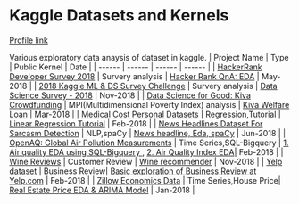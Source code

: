 # Kaggle Datasets and Kernels

[Profile link](https://www.kaggle.com/sudhirnl7)

Various exploratory data anaysis of dataset in kaggle.
| Project Name | Type  | Public Kernel | Date |
| ------ | ------ | ------ | ------ | 
| [HackerRank Developer Survey 2018](https://www.kaggle.com/hackerrank/developer-survey-2018/home) | Survery analysis | [Hacker Rank QnA: EDA](https://www.kaggle.com/sudhirnl7/hacker-rank-qna-eda) | May-2018 |
| [2018 Kaggle ML & DS Survey Challenge](https://www.kaggle.com/kaggle/kaggle-survey-2018) | Survery analysis | [Data Science Survey - 2018](https://www.kaggle.com/sudhirnl7/data-science-survey-2018) | Nov-2018 |
| [Data Science for Good: Kiva Crowdfunding](https://www.kaggle.com/kiva/data-science-for-good-kiva-crowdfunding) | MPI(Multidimensional Poverty Index) analysis | [Kiva Welfare Loan](https://www.kaggle.com/sudhirnl7/kiva-welfare-loan/) | Mar-2018 |
| [Medical Cost Personal Datasets](https://www.kaggle.com/mirichoi0218/insurance) | Regression,Tutorial | [Linear Regression Tutorial](https://www.kaggle.com/sudhirnl7/linear-regression-tutorial) | Feb-2018 |
| [News Headlines Dataset For Sarcasm Detection](https://www.kaggle.com/rmisra/news-headlines-dataset-for-sarcasm-detection) | NLP,spaCy | [News headline, Eda, spaCy](https://www.kaggle.com/sudhirnl7/news-headline-eda-spacy) | Jun-2018 |
| [OpenAQ: Global Air Pollution Measurements](https://www.kaggle.com/open-aq/openaq) | Time Series,SQL-Bigquery | [1. Air quality EDA using SQL-Bigquery ](https://www.kaggle.com/sudhirnl7/air-quality-eda-using-sql-bigquery), [2. Air Quality Index EDA](https://www.kaggle.com/sudhirnl7/air-quality-index-eda)| Feb-2018 |
| [Wine Reviews](https://www.kaggle.com/zynicide/wine-reviews) | Customer Review | [Wine recommender](https://www.kaggle.com/sudhirnl7/wine-recommender) | Nov-2018 |
| [Yelp dataset](https://www.kaggle.com/yelp-dataset/yelp-dataset/) | Business Review| [Basic exploration of Business Review at Yelp.com](https://www.kaggle.com/sudhirnl7/basic-exploration-of-business-review-at-yelp-com) | Feb-2018 |
| [Zillow Economics Data](https://www.kaggle.com/zillow/zecon) | Time Series,House Price| [Real Estate Price EDA & ARIMA Model](https://www.kaggle.com/sudhirnl7/real-estate-price-eda-arima-model) | Jan-2018 |
